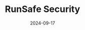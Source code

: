 ---  
layout: startup_page  
title: "RunSafe Security"  
id: "runsafesecurity.com"  
permalink: "/runsafesecurityrunsafesecurity.com09172024/"  
website: "https://runsafesecurity.com/"  
funding_round: "Series B"  
funding_amount: "$12M"  
investors: "Critical Ventures, SineWave Venture Partners, BMW i Ventures, Working Lab Capital, Lockheed Martin Ventures, HyperLink Ventures, Iron Gate Ventures, Alsop Louie Partners, NextGen Venture Partners"  
about: "RunSafe Security immunizes software from cyberattacks without requiring developers to alter code. Their patented process protects against a wide range of attacks, including those targeting unknown vulnerabilities, without impacting system performance. This solution is particularly valuable for critical infrastructure and safety-critical systems."  
markets: "Cybersecurity, Cloud Security, Network Security, Security, Software"  
hq: "McLean, Virginia, United States"  
founded_year: "2015"  
linkedin: "https://www.linkedin.com/company/runsafe-security"  
twitter: "https://twitter.com/RunSafeSecurity"  
instagram: ""  
facebook: "https://www.facebook.com/runsafeinc/"  
crunchbase: "https://www.crunchbase.com/organization/runsafe-security-inc"  
pitchbook: "https://pitchbook.com/profiles/company/225958-51"  

date_display: "17-Sep-2024"  
date: "2024-09-17"

# SEO Optimization  
meta_title: "RunSafe Security - Series B Funding ($12M)"  
meta_description: "RunSafe Security, RunSafe Security immunizes software from cyberattacks without requiring developers to alter code. Their patented process protects against a wide range..."  
meta_keywords: "RunSafe Security, Cybersecurity, Cloud Security, Network Security, Security, Software, Series B funding"  
canonical_url: "https://startup.projectstartups.com/runsafesecurityrunsafesecurity.com09172024/"  
---